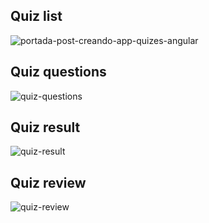 ## Quiz list

![portada-post-creando-app-quizes-angular](https://user-images.githubusercontent.com/50550221/57983925-5a0d3a00-7a1c-11e9-8cab-7d4b5141f6d3.png)

## Quiz questions
![quiz-questions](https://user-images.githubusercontent.com/50550221/57984056-4adabc00-7a1d-11e9-9ca4-b840a8aa5a31.png)

## Quiz result
![quiz-result](https://user-images.githubusercontent.com/50550221/57984104-d2c0c600-7a1d-11e9-803c-321052c924c1.png)

## Quiz review
![quiz-review](https://user-images.githubusercontent.com/50550221/57984136-321ed600-7a1e-11e9-8d5b-903e5a899ab3.png)
